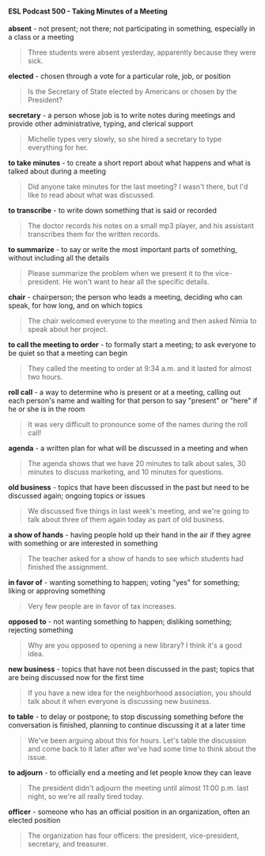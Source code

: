 #### ESL Podcast 500 - Taking Minutes of a Meeting

**absent** - not present; not there; not participating in something, especially in a
class or a meeting

> Three students were absent yesterday, apparently because they were sick.

**elected** - chosen through a vote for a particular role, job, or position

> Is the Secretary of State elected by Americans or chosen by the President?

**secretary** - a person whose job is to write notes during meetings and provide
other administrative, typing, and clerical support

> Michelle types very slowly, so she hired a secretary to type everything for her.

**to take minutes** - to create a short report about what happens and what is
talked about during a meeting

> Did anyone take minutes for the last meeting? I wasn't there, but I'd like to read
about what was discussed.

**to transcribe** - to write down something that is said or recorded

> The doctor records his notes on a small mp3 player, and his assistant
transcribes them for the written records.

**to summarize** - to say or write the most important parts of something, without
including all the details

> Please summarize the problem when we present it to the vice-president. He
won't want to hear all the specific details.

**chair** - chairperson; the person who leads a meeting, deciding who can speak,
for how long, and on which topics

> The chair welcomed everyone to the meeting and then asked Nimia to speak
about her project.

**to call the meeting to order** - to formally start a meeting; to ask everyone to be
quiet so that a meeting can begin

> They called the meeting to order at 9:34 a.m. and it lasted for almost two hours.

**roll call** - a way to determine who is present or at a meeting, calling out each
person's name and waiting for that person to say "present" or "here" if he or she
is in the room

> It was very difficult to pronounce some of the names during the roll call!

**agenda** - a written plan for what will be discussed in a meeting and when

> The agenda shows that we have 20 minutes to talk about sales, 30 minutes to
discuss marketing, and 10 minutes for questions.

**old business** - topics that have been discussed in the past but need to be
discussed again; ongoing topics or issues

> We discussed five things in last week's meeting, and we're going to talk about
three of them again today as part of old business.

**a show of hands** - having people hold up their hand in the air if they agree with
something or are interested in something

> The teacher asked for a show of hands to see which students had finished the
assignment.

**in favor of** - wanting something to happen; voting "yes" for something; liking or
approving something

> Very few people are in favor of tax increases.

**opposed to** - not wanting something to happen; disliking something; rejecting
something

> Why are you opposed to opening a new library? I think it's a good idea.

**new business** - topics that have not been discussed in the past; topics that are
being discussed now for the first time

> If you have a new idea for the neighborhood association, you should talk about
it when everyone is discussing new business.

**to table** - to delay or postpone; to stop discussing something before the
conversation is finished, planning to continue discussing it at a later time

> We've been arguing about this for hours. Let's table the discussion and come
back to it later after we've had some time to think about the issue.

**to adjourn** - to officially end a meeting and let people know they can leave

> The president didn't adjourn the meeting until almost 11:00 p.m. last night, so
we're all really tired today.

**officer** - someone who has an official position in an organization, often an
elected position

> The organization has four officers: the president, vice-president, secretary, and
treasurer.

